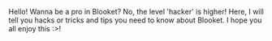 Hello! Wanna be a pro in Blooket? No, the level 'hacker' is higher!
Here, I will tell you hacks or tricks and tips you need to know about Blooket. I hope you all enjoy this :>!
